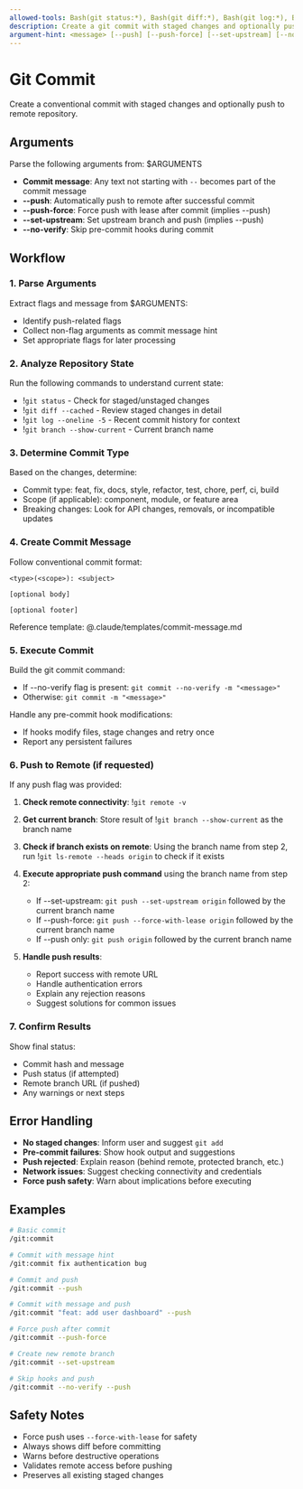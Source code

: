 ```yaml
---
allowed-tools: Bash(git status:*), Bash(git diff:*), Bash(git log:*), Bash(git add:*), Bash(git commit:*), Bash(git push:*), Bash(git branch:*), Bash(git remote:*), Read
description: Create a git commit with staged changes and optionally push to remote
argument-hint: <message> [--push] [--push-force] [--set-upstream] [--no-verify]
---
```


# Git Commit

Create a conventional commit with staged changes and optionally push to remote repository.

## Arguments

Parse the following arguments from: $ARGUMENTS

- **Commit message**: Any text not starting with `--` becomes part of the commit message
- **--push**: Automatically push to remote after successful commit
- **--push-force**: Force push with lease after commit (implies --push)
- **--set-upstream**: Set upstream branch and push (implies --push)
- **--no-verify**: Skip pre-commit hooks during commit

## Workflow

### 1. Parse Arguments
Extract flags and message from $ARGUMENTS:
- Identify push-related flags
- Collect non-flag arguments as commit message hint
- Set appropriate flags for later processing

### 2. Analyze Repository State
Run the following commands to understand current state:
- !`git status` - Check for staged/unstaged changes
- !`git diff --cached` - Review staged changes in detail
- !`git log --oneline -5` - Recent commit history for context
- !`git branch --show-current` - Current branch name

### 3. Determine Commit Type
Based on the changes, determine:
- Commit type: feat, fix, docs, style, refactor, test, chore, perf, ci, build
- Scope (if applicable): component, module, or feature area
- Breaking changes: Look for API changes, removals, or incompatible updates

### 4. Create Commit Message
Follow conventional commit format:
```
<type>(<scope>): <subject>

[optional body]

[optional footer]
```

Reference template: @.claude/templates/commit-message.md

### 5. Execute Commit
Build the git commit command:
- If --no-verify flag is present: `git commit --no-verify -m "<message>"`
- Otherwise: `git commit -m "<message>"`

Handle any pre-commit hook modifications:
- If hooks modify files, stage changes and retry once
- Report any persistent failures

### 6. Push to Remote (if requested)
If any push flag was provided:

1. **Check remote connectivity**: !`git remote -v`
2. **Get current branch**: Store result of !`git branch --show-current` as the branch name
3. **Check if branch exists on remote**: Using the branch name from step 2, run !`git ls-remote --heads origin` to check if it exists

4. **Execute appropriate push command** using the branch name from step 2:
   - If --set-upstream: `git push --set-upstream origin` followed by the current branch name
   - If --push-force: `git push --force-with-lease origin` followed by the current branch name
   - If --push only: `git push origin` followed by the current branch name

5. **Handle push results**:
   - Report success with remote URL
   - Handle authentication errors
   - Explain any rejection reasons
   - Suggest solutions for common issues

### 7. Confirm Results
Show final status:
- Commit hash and message
- Push status (if attempted)
- Remote branch URL (if pushed)
- Any warnings or next steps

## Error Handling

- **No staged changes**: Inform user and suggest `git add`
- **Pre-commit failures**: Show hook output and suggestions
- **Push rejected**: Explain reason (behind remote, protected branch, etc.)
- **Network issues**: Suggest checking connectivity and credentials
- **Force push safety**: Warn about implications before executing

## Examples

```bash
# Basic commit
/git:commit

# Commit with message hint
/git:commit fix authentication bug

# Commit and push
/git:commit --push

# Commit with message and push
/git:commit "feat: add user dashboard" --push

# Force push after commit
/git:commit --push-force

# Create new remote branch
/git:commit --set-upstream

# Skip hooks and push
/git:commit --no-verify --push
```

## Safety Notes

- Force push uses `--force-with-lease` for safety
- Always shows diff before committing
- Warns before destructive operations
- Validates remote access before pushing
- Preserves all existing staged changes
